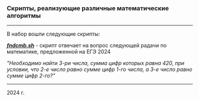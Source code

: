 ### Скрипты, реализующие различные математические алгоритмы

---

В набор вошли следующие скрипты:

[**_fndcmb.sh_**](./fndcmb.sh) - cкрипт отвечает на вопрос следующей pадачи по математике, предложенной на ЕГЭ 2024

_"Необходимо найти 3-ри числа, сумма цифр которых равна 420, при условии, что 2-е число равно сумме цифр 1-го числа, а 3-е число равно сумме цифр 2-го?"_

---

2024 г.
